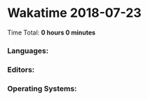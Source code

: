 # Wakatime 2018-07-23

Time Total: **0 hours 0 minutes**

### Languages:

### Editors:

### Operating Systems:

